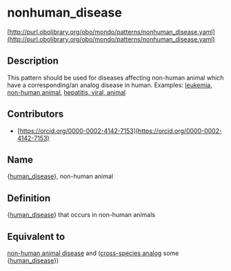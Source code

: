 # nonhuman_disease 

[http://purl.obolibrary.org/obo/mondo/patterns/nonhuman_disease.yaml](http://purl.obolibrary.org/obo/mondo/patterns/nonhuman_disease.yaml)
## Description 

This pattern should be used for diseases affecting non-human animal which have a corresponding/an analog disease in human. Examples: [leukemia, non-human animal](http://purl.obolibrary.org/obo/MONDO_0700100), [hepatitis, viral, animal](http://purl.obolibrary.org/obo/MONDO_0025085)
## Contributors 
* [https://orcid.org/0000-0002-4142-7153](https://orcid.org/0000-0002-4142-7153) 
## Name 

{[human_disease](http://purl.obolibrary.org/obo/MONDO_0700096)}, non-human animal

## Definition 

{[human_disease](http://purl.obolibrary.org/obo/MONDO_0700096)} that occurs in non-human animals

## Equivalent to 

[non-human animal disease](http://purl.obolibrary.org/obo/MONDO_0005583) and ([cross-species analog](http://purl.obolibrary.org/obo/MONDO_0700097) some {[human_disease](http://purl.obolibrary.org/obo/MONDO_0700096)})

